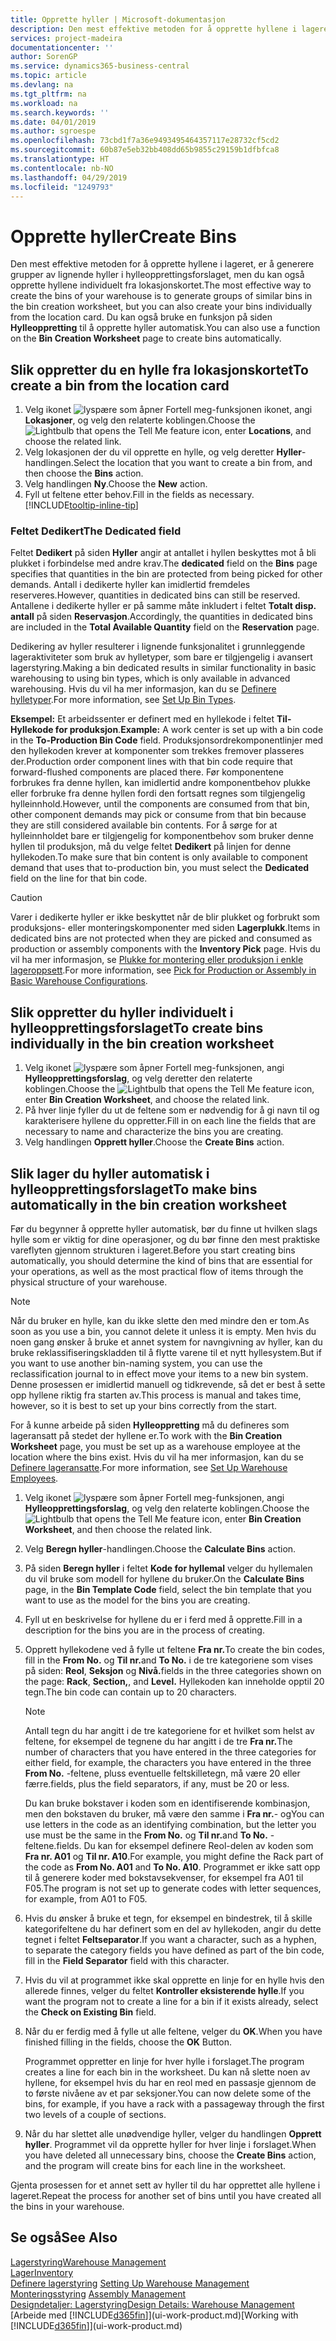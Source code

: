 ```yaml
---
title: Opprette hyller | Microsoft-dokumentasjon
description: Den mest effektive metoden for å opprette hyllene i lageret, er å generere grupper av lignende hyller i hylleopprettingsforslaget, men du kan også opprette hyllene individuelt.
services: project-madeira
documentationcenter: ''
author: SorenGP
ms.service: dynamics365-business-central
ms.topic: article
ms.devlang: na
ms.tgt_pltfrm: na
ms.workload: na
ms.search.keywords: ''
ms.date: 04/01/2019
ms.author: sgroespe
ms.openlocfilehash: 73cbd1f7a36e9493495464357117e28732cf5cd2
ms.sourcegitcommit: 60b87e5eb32bb408dd65b9855c29159b1dfbfca8
ms.translationtype: HT
ms.contentlocale: nb-NO
ms.lasthandoff: 04/29/2019
ms.locfileid: "1249793"
---
```

# <a name="create-bins"></a><span data-ttu-id="f4857-103">Opprette hyller</span><span class="sxs-lookup"><span data-stu-id="f4857-103">Create Bins</span></span>
<span data-ttu-id="f4857-104">Den mest effektive metoden for å opprette hyllene i lageret, er å generere grupper av lignende hyller i hylleopprettingsforslaget, men du kan også opprette hyllene individuelt fra lokasjonskortet.</span><span class="sxs-lookup"><span data-stu-id="f4857-104">The most effective way to create the bins of your warehouse is to generate groups of similar bins in the bin creation worksheet, but you can also create your bins individually from the location card.</span></span> <span data-ttu-id="f4857-105">Du kan også bruke en funksjon på siden **Hylleoppretting** til å opprette hyller automatisk.</span><span class="sxs-lookup"><span data-stu-id="f4857-105">You can also use a function on the **Bin Creation Worksheet** page to create bins automatically.</span></span>  

## <a name="to-create-a-bin-from-the-location-card"></a><span data-ttu-id="f4857-106">Slik oppretter du en hylle fra lokasjonskortet</span><span class="sxs-lookup"><span data-stu-id="f4857-106">To create a bin from the location card</span></span>  
1.  <span data-ttu-id="f4857-107">Velg ikonet ![lyspære som åpner Fortell meg-funksjonen](media/ui-search/search_small.png "Fortell hva du vil gjøre") ikonet, angi **Lokasjoner**, og velg den relaterte koblingen.</span><span class="sxs-lookup"><span data-stu-id="f4857-107">Choose the ![Lightbulb that opens the Tell Me feature](media/ui-search/search_small.png "Tell me what you want to do") icon, enter **Locations**, and choose the related link.</span></span>  
2.  <span data-ttu-id="f4857-108">Velg lokasjonen der du vil opprette en hylle, og velg deretter **Hyller**-handlingen.</span><span class="sxs-lookup"><span data-stu-id="f4857-108">Select the location that you want to create a bin from, and then choose the **Bins** action.</span></span>  
3. <span data-ttu-id="f4857-109">Velg handlingen **Ny**.</span><span class="sxs-lookup"><span data-stu-id="f4857-109">Choose the **New** action.</span></span>
4. <span data-ttu-id="f4857-110">Fyll ut feltene etter behov.</span><span class="sxs-lookup"><span data-stu-id="f4857-110">Fill in the fields as necessary.</span></span> [!INCLUDE[tooltip-inline-tip](includes/tooltip-inline-tip_md.md)]

### <a name="the-dedicated-field"></a><span data-ttu-id="f4857-111">Feltet Dedikert</span><span class="sxs-lookup"><span data-stu-id="f4857-111">The Dedicated field</span></span>
<span data-ttu-id="f4857-112">Feltet **Dedikert** på siden **Hyller** angir at antallet i hyllen beskyttes mot å bli plukket i forbindelse med andre krav.</span><span class="sxs-lookup"><span data-stu-id="f4857-112">The **dedicated** field on the **Bins** page specifies that quantities in the bin are protected from being picked for other demands.</span></span> <span data-ttu-id="f4857-113">Antall i dedikerte hyller kan imidlertid fremdeles reserveres.</span><span class="sxs-lookup"><span data-stu-id="f4857-113">However, quantities in dedicated bins can still be reserved.</span></span> <span data-ttu-id="f4857-114">Antallene i dedikerte hyller er på samme måte inkludert i feltet **Totalt disp. antall** på siden **Reservasjon**.</span><span class="sxs-lookup"><span data-stu-id="f4857-114">Accordingly, the quantities in dedicated bins are included in the **Total Available Quantity** field on the **Reservation** page.</span></span>

<span data-ttu-id="f4857-115">Dedikering av hyller resulterer i lignende funksjonalitet i grunnleggende lageraktiviteter som bruk av hylletyper, som bare er tilgjengelig i avansert lagerstyring.</span><span class="sxs-lookup"><span data-stu-id="f4857-115">Making a bin dedicated results in similar functionality in basic warehousing to using bin types, which is only available in advanced warehousing.</span></span> <span data-ttu-id="f4857-116">Hvis du vil ha mer informasjon, kan du se [Definere hylletyper](warehouse-how-to-set-up-bin-types.md).</span><span class="sxs-lookup"><span data-stu-id="f4857-116">For more information, see [Set Up Bin Types](warehouse-how-to-set-up-bin-types.md).</span></span>

<span data-ttu-id="f4857-117">**Eksempel:** Et arbeidssenter er definert med en hyllekode i feltet **Til-Hyllekode for produksjon**.</span><span class="sxs-lookup"><span data-stu-id="f4857-117">**Example:** A work center is set up with a bin code in the **To-Production Bin Code** field.</span></span> <span data-ttu-id="f4857-118">Produksjonsordrekomponentlinjer med den hyllekoden krever at komponenter som trekkes fremover plasseres der.</span><span class="sxs-lookup"><span data-stu-id="f4857-118">Production order component lines with that bin code require that forward-flushed components are placed there.</span></span> <span data-ttu-id="f4857-119">Før komponentene forbrukes fra denne hyllen, kan imidlertid andre komponentbehov plukke eller forbruke fra denne hyllen fordi den fortsatt regnes som tilgjengelig hylleinnhold.</span><span class="sxs-lookup"><span data-stu-id="f4857-119">However, until the components are consumed from that bin, other component demands may pick or consume from that bin because they are still considered available bin contents.</span></span> <span data-ttu-id="f4857-120">For å sørge for at hylleinnholdet bare er tilgjengelig for komponentbehov som bruker denne hyllen til produksjon, må du velge feltet **Dedikert** på linjen for denne hyllekoden.</span><span class="sxs-lookup"><span data-stu-id="f4857-120">To make sure that bin content is only available to component demand that uses that to-production bin, you must select the **Dedicated** field on the line for that bin code.</span></span>

> [!Caution]
> <span data-ttu-id="f4857-121">Varer i dedikerte hyller er ikke beskyttet når de blir plukket og forbrukt som produksjons- eller monteringskomponenter med siden **Lagerplukk**.</span><span class="sxs-lookup"><span data-stu-id="f4857-121">Items in dedicated bins are not protected when they are picked and consumed as production or assembly components with the **Inventory Pick** page.</span></span> <span data-ttu-id="f4857-122">Hvis du vil ha mer informasjon, se [Plukke for montering eller produksjon i enkle lageroppsett](warehouse-how-to-pick-for-production.md).</span><span class="sxs-lookup"><span data-stu-id="f4857-122">For more information, see [Pick for Production or Assembly in Basic Warehouse Configurations](warehouse-how-to-pick-for-production.md).</span></span>

## <a name="to-create-bins-individually-in-the-bin-creation-worksheet"></a><span data-ttu-id="f4857-123">Slik oppretter du hyller individuelt i hylleopprettingsforslaget</span><span class="sxs-lookup"><span data-stu-id="f4857-123">To create bins individually in the bin creation worksheet</span></span>  
1.  <span data-ttu-id="f4857-124">Velg ikonet ![lyspære som åpner Fortell meg-funksjonen](media/ui-search/search_small.png "Fortell hva du vil gjøre"), angi **Hylleopprettingsforslag**, og velg deretter den relaterte koblingen.</span><span class="sxs-lookup"><span data-stu-id="f4857-124">Choose the ![Lightbulb that opens the Tell Me feature](media/ui-search/search_small.png "Tell me what you want to do") icon, enter **Bin Creation Worksheet**, and choose the related link.</span></span>  
2.  <span data-ttu-id="f4857-125">På hver linje fyller du ut de feltene som er nødvendig for å gi navn til og karakterisere hyllene du oppretter.</span><span class="sxs-lookup"><span data-stu-id="f4857-125">Fill in on each line the fields that are necessary to name and characterize the bins you are creating.</span></span>  
3.  <span data-ttu-id="f4857-126">Velg handlingen **Opprett hyller**.</span><span class="sxs-lookup"><span data-stu-id="f4857-126">Choose the **Create Bins** action.</span></span>  

## <a name="to-make-bins-automatically-in-the-bin-creation-worksheet"></a><span data-ttu-id="f4857-127">Slik lager du hyller automatisk i hylleopprettingsforslaget</span><span class="sxs-lookup"><span data-stu-id="f4857-127">To make bins automatically in the bin creation worksheet</span></span>  
<span data-ttu-id="f4857-128">Før du begynner å opprette hyller automatisk, bør du finne ut hvilken slags hylle som er viktig for dine operasjoner, og du bør finne den mest praktiske vareflyten gjennom strukturen i lageret.</span><span class="sxs-lookup"><span data-stu-id="f4857-128">Before you start creating bins automatically, you should determine the kind of bins that are essential for your operations, as well as the most practical flow of items through the physical structure of your warehouse.</span></span>  

> [!NOTE]  
>  <span data-ttu-id="f4857-129">Når du bruker en hylle, kan du ikke slette den med mindre den er tom.</span><span class="sxs-lookup"><span data-stu-id="f4857-129">As soon as you use a bin, you cannot delete it unless it is empty.</span></span> <span data-ttu-id="f4857-130">Men hvis du noen gang ønsker å bruke et annet system for navngivning av hyller, kan du bruke reklassifiseringskladden til å flytte varene til et nytt hyllesystem.</span><span class="sxs-lookup"><span data-stu-id="f4857-130">But if you want to use another bin-naming system, you can use the reclassification journal to in effect move your items to a new bin system.</span></span> <span data-ttu-id="f4857-131">Denne prosessen er imidlertid manuell og tidkrevende, så det er best å sette opp hyllene riktig fra starten av.</span><span class="sxs-lookup"><span data-stu-id="f4857-131">This process is manual and takes time, however, so it is best to set up your bins correctly from the start.</span></span>  

<span data-ttu-id="f4857-132">For å kunne arbeide på siden **Hylleoppretting** må du defineres som lageransatt på stedet der hyllene er.</span><span class="sxs-lookup"><span data-stu-id="f4857-132">To work with the **Bin Creation Worksheet** page, you must be set up as a warehouse employee at the location where the bins exist.</span></span> <span data-ttu-id="f4857-133">Hvis du vil ha mer informasjon, kan du se [Definere lageransatte](warehouse-how-to-set-up-warehouse-employees.md).</span><span class="sxs-lookup"><span data-stu-id="f4857-133">For more information, see [Set Up Warehouse Employees](warehouse-how-to-set-up-warehouse-employees.md).</span></span>    

1.  <span data-ttu-id="f4857-134">Velg ikonet ![lyspære som åpner Fortell meg-funksjonen](media/ui-search/search_small.png "Fortell hva du vil gjøre"), angi **Hylleopprettingsforslag**, og velg den relaterte koblingen.</span><span class="sxs-lookup"><span data-stu-id="f4857-134">Choose the ![Lightbulb that opens the Tell Me feature](media/ui-search/search_small.png "Tell me what you want to do") icon, enter **Bin Creation Worksheet**, and then choose the related link.</span></span>  
2.  <span data-ttu-id="f4857-135">Velg **Beregn hyller**-handlingen.</span><span class="sxs-lookup"><span data-stu-id="f4857-135">Choose the **Calculate Bins** action.</span></span>
3. <span data-ttu-id="f4857-136">På siden **Beregn hyller** i feltet **Kode for hyllemal** velger du hyllemalen du vil bruke som modell for hyllene du bruker.</span><span class="sxs-lookup"><span data-stu-id="f4857-136">On the **Calculate Bins** page, in the **Bin Template Code** field, select the bin template that you want to use as the model for the bins you are creating.</span></span>
4.  <span data-ttu-id="f4857-137">Fyll ut en beskrivelse for hyllene du er i ferd med å opprette.</span><span class="sxs-lookup"><span data-stu-id="f4857-137">Fill in a description for the bins you are in the process of creating.</span></span>  
5.  <span data-ttu-id="f4857-138">Opprett hyllekodene ved å fylle ut feltene **Fra nr.**</span><span class="sxs-lookup"><span data-stu-id="f4857-138">To create the bin codes, fill in the **From No.**</span></span> <span data-ttu-id="f4857-139">og **Til nr.**</span><span class="sxs-lookup"><span data-stu-id="f4857-139">and **To No.**</span></span> <span data-ttu-id="f4857-140">i de tre kategoriene som vises på siden: **Reol**, **Seksjon** og **Nivå.**</span><span class="sxs-lookup"><span data-stu-id="f4857-140">fields in the three categories shown on the page: **Rack**, **Section,**, and **Level.**</span></span> <span data-ttu-id="f4857-141">Hyllekoden kan inneholde opptil 20 tegn.</span><span class="sxs-lookup"><span data-stu-id="f4857-141">The bin code can contain up to 20 characters.</span></span>  

    > [!NOTE]  
    >  <span data-ttu-id="f4857-142">Antall tegn du har angitt i de tre kategoriene for et hvilket som helst av feltene, for eksempel de tegnene du har angitt i de tre **Fra nr.**</span><span class="sxs-lookup"><span data-stu-id="f4857-142">The number of characters that you have entered in the three categories for either field, for example, the characters you have entered in the three **From No.**</span></span> <span data-ttu-id="f4857-143">-feltene, pluss eventuelle feltskilletegn, må være 20 eller færre.</span><span class="sxs-lookup"><span data-stu-id="f4857-143">fields, plus the field separators, if any, must be 20 or less.</span></span>  

     <span data-ttu-id="f4857-144">Du kan bruke bokstaver i koden som en identifiserende kombinasjon, men den bokstaven du bruker, må være den samme i **Fra nr.**- og</span><span class="sxs-lookup"><span data-stu-id="f4857-144">You can use letters in the code as an identifying combination, but the letter you use must be the same in the **From No.**</span></span> <span data-ttu-id="f4857-145">og **Til nr.**</span><span class="sxs-lookup"><span data-stu-id="f4857-145">and **To No.**</span></span> <span data-ttu-id="f4857-146">-feltene.</span><span class="sxs-lookup"><span data-stu-id="f4857-146">fields.</span></span> <span data-ttu-id="f4857-147">Du kan for eksempel definere Reol-delen av koden som **Fra nr. A01** og **Til nr. A10**.</span><span class="sxs-lookup"><span data-stu-id="f4857-147">For example, you might define the Rack part of the code as **From No. A01** and **To No. A10**.</span></span> <span data-ttu-id="f4857-148">Programmet er ikke satt opp til å generere koder med bokstavsekvenser, for eksempel fra A01 til F05.</span><span class="sxs-lookup"><span data-stu-id="f4857-148">The program is not set up to generate codes with letter sequences, for example, from A01 to F05.</span></span>  

6.  <span data-ttu-id="f4857-149">Hvis du ønsker å bruke et tegn, for eksempel en bindestrek, til å skille kategorifeltene du har definert som en del av hyllekoden, angir du dette tegnet i feltet **Feltseparator**.</span><span class="sxs-lookup"><span data-stu-id="f4857-149">If you want a character, such as a hyphen, to separate the category fields you have defined as part of the bin code, fill in the **Field Separator** field with this character.</span></span>  
7.  <span data-ttu-id="f4857-150">Hvis du vil at programmet ikke skal opprette en linje for en hylle hvis den allerede finnes, velger du feltet **Kontroller eksisterende hylle**.</span><span class="sxs-lookup"><span data-stu-id="f4857-150">If you want the program not to create a line for a bin if it exists already, select the **Check on Existing Bin** field.</span></span>  
8. <span data-ttu-id="f4857-151">Når du er ferdig med å fylle ut alle feltene, velger du **OK**.</span><span class="sxs-lookup"><span data-stu-id="f4857-151">When you have finished filling in the fields, choose the **OK** Button.</span></span>

    <span data-ttu-id="f4857-152">Programmet oppretter en linje for hver hylle i forslaget.</span><span class="sxs-lookup"><span data-stu-id="f4857-152">The program creates a line for each bin in the worksheet.</span></span> <span data-ttu-id="f4857-153">Du kan nå slette noen av hyllene, for eksempel hvis du har en reol med en passasje gjennom de to første nivåene av et par seksjoner.</span><span class="sxs-lookup"><span data-stu-id="f4857-153">You can now delete some of the bins, for example, if you have a rack with a passageway through the first two levels of a couple of sections.</span></span>  

9. <span data-ttu-id="f4857-154">Når du har slettet alle unødvendige hyller, velger du handlingen **Opprett hyller**. Programmet vil da opprette hyller for hver linje i forslaget.</span><span class="sxs-lookup"><span data-stu-id="f4857-154">When you have deleted all unnecessary bins, choose the **Create Bins** action, and the program will create bins for each line in the worksheet.</span></span>  

<span data-ttu-id="f4857-155">Gjenta prosessen for et annet sett av hyller til du har opprettet alle hyllene i lageret.</span><span class="sxs-lookup"><span data-stu-id="f4857-155">Repeat the process for another set of bins until you have created all the bins in your warehouse.</span></span>  

## <a name="see-also"></a><span data-ttu-id="f4857-156">Se også</span><span class="sxs-lookup"><span data-stu-id="f4857-156">See Also</span></span>  
[<span data-ttu-id="f4857-157">Lagerstyring</span><span class="sxs-lookup"><span data-stu-id="f4857-157">Warehouse Management</span></span>](warehouse-manage-warehouse.md)  
[<span data-ttu-id="f4857-158">Lager</span><span class="sxs-lookup"><span data-stu-id="f4857-158">Inventory</span></span>](inventory-manage-inventory.md)  
<span data-ttu-id="f4857-159">[Definere lagerstyring](warehouse-setup-warehouse.md)   </span><span class="sxs-lookup"><span data-stu-id="f4857-159">[Setting Up Warehouse Management](warehouse-setup-warehouse.md)   </span></span>  
<span data-ttu-id="f4857-160">[Monteringsstyring](assembly-assemble-items.md)  </span><span class="sxs-lookup"><span data-stu-id="f4857-160">[Assembly Management](assembly-assemble-items.md)  </span></span>  
[<span data-ttu-id="f4857-161">Designdetaljer: Lagerstyring</span><span class="sxs-lookup"><span data-stu-id="f4857-161">Design Details: Warehouse Management</span></span>](design-details-warehouse-management.md)  
<span data-ttu-id="f4857-162">[Arbeide med [!INCLUDE[d365fin](includes/d365fin_md.md)]](ui-work-product.md)</span><span class="sxs-lookup"><span data-stu-id="f4857-162">[Working with [!INCLUDE[d365fin](includes/d365fin_md.md)]](ui-work-product.md)</span></span>
